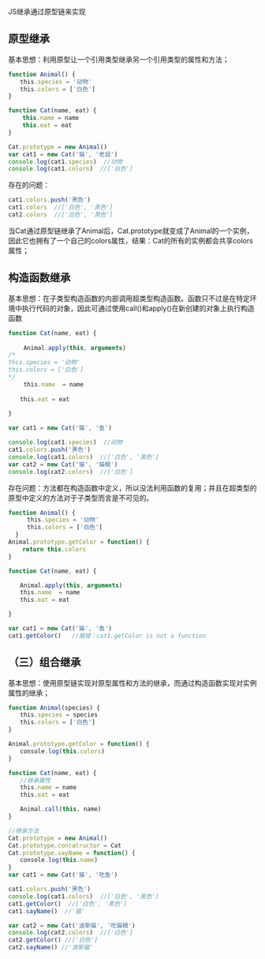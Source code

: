 JS继承通过原型链来实现

## 原型继承

基本思想：利用原型让一个引用类型继承另一个引用类型的属性和方法；

```javascript
function Animal() {
　　this.species = '动物'
　　this.colors = ['白色']
}

function Cat(name, eat) {
    this.name = name
    this.eat = eat
}

Cat.prototype = new Animal()
var cat1 = new Cat('猫', '老鼠')
console.log(cat1.species)  //动物
console.log(cat1.colors)  //['白色']
```
 

 存在的问题：
```javascript
cat1.colors.push('黑色')
cat1.colors  //['白色', '黑色']
cat2.colors  //['白色', '黑色']
```
当Cat通过原型链继承了Animal后，Cat.prototype就变成了Animal的一个实例，因此它也拥有了一个自己的colors属性，结果：Cat的所有的实例都会共享colors属性；

## 构造函数继承

基本思想：在子类型构造函数的内部调用超类型构造函数。函数只不过是在特定环境中执行代码的对象，因此可通过使用call()和apply()在新创建的对象上执行构造函数

```javascript
function Cat(name, eat) {
 
 　　Animal.apply(this, arguments)
/*
this.species = '动物'
this.colors = ['白色']
*/
 　　this.name  = name
 
　　this.eat = eat
 
}

var cat1 = new Cat('猫', '鱼')

console.log(cat1.species)  //动物
cat1.colors.push('黑色')
console.log(cat1.colors)  //['白色', '黑色']
var cat2 = new Cat('猫', '猫粮')
console.log(cat2.colors)  //['白色']
```
存在问题：方法都在构造函数中定义，所以没法利用函数的复用；并且在超类型的原型中定义的方法对于子类型而言是不可见的。

```javascript
function Animal() {
  　　this.species = '动物'
  　　this.colors = ['白色']
  }
Animal.prototype.getColor = function() {
    return this.colors
}

function Cat(name, eat) {

　　Animal.apply(this, arguments)
　　this.name  = name
　　this.eat = eat

}

var cat1 = new Cat('猫', '鱼')
cat1.getColor()   //报错：cat1.getColor is not a function
```

## （三）组合继承

基本思想：使用原型链实现对原型属性和方法的继承，而通过构造函数实现对实例属性的继承；

```javascript
function Animal(species) {
　　this.species = species
　　this.colors = ['白色']
}

Animal.prototype.getColor = function() {
　　console.log(this.colors)
}

function Cat(name, eat) {
　　//继承属性
　　this.name = name
　　this.eat = eat

　　Animal.call(this, name)
}

//继承方法
Cat.prototype = new Animal()
Cat.prototype.concatructor = Cat
Cat.prototype.sayName = function() {
　　console.log(this.name)
}
var cat1 = new Cat('猫', '吃鱼')

cat1.colors.push('黑色')
console.log(cat1.colors)  //['白色', '黑色']
cat1.getColor()  //['白色', '黑色']
cat1.sayName()  //'猫'

var cat2 = new Cat('波斯猫', '吃猫粮')
console.log(cat2.colors)  //['白色']
cat2.getColor() //['白色']
cat2.sayName() //'波斯猫'
```